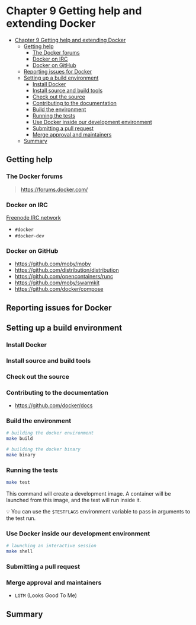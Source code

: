 # Chapter 9 Getting help and extending Docker

- [Chapter 9 Getting help and extending Docker](#chapter-9-getting-help-and-extending-docker)
  - [Getting help](#getting-help)
    - [The Docker forums](#the-docker-forums)
    - [Docker on IRC](#docker-on-irc)
    - [Docker on GitHub](#docker-on-github)
  - [Reporting issues for Docker](#reporting-issues-for-docker)
  - [Setting up a build environment](#setting-up-a-build-environment)
    - [Install Docker](#install-docker)
    - [Install source and build tools](#install-source-and-build-tools)
    - [Check out the source](#check-out-the-source)
    - [Contributing to the documentation](#contributing-to-the-documentation)
    - [Build the environment](#build-the-environment)
    - [Running the tests](#running-the-tests)
    - [Use Docker inside our development environment](#use-docker-inside-our-development-environment)
    - [Submitting a pull request](#submitting-a-pull-request)
    - [Merge approval and maintainers](#merge-approval-and-maintainers)
  - [Summary](#summary)

## Getting help

### The Docker forums

> <https://forums.docker.com/>

### Docker on IRC

[Freenode IRC network](https://freenode.net/)

- `#docker`
- `#docker-dev`

### Docker on GitHub

- <https://github.com/moby/moby>
- <https://github.com/distribution/distribution>
- <https://github.com/opencontainers/runc>
- <https://github.com/moby/swarmkit>
- <https://github.com/docker/compose>

## Reporting issues for Docker

## Setting up a build environment

### Install Docker

### Install source and build tools

### Check out the source

### Contributing to the documentation

- <https://github.com/docker/docs>

### Build the environment

```sh
# building the docker environment
make build

# building the docker binary
make binary
```

### Running the tests

```sh
make test
```

This command will create a development image. A container will be launched from
this image, and the test will run inside it.

💡 You can use the `$TESTFLAGS` environment variable to pass in arguments to the
test run.

### Use Docker inside our development environment

```sh
# launching an interactive session
make shell
```

### Submitting a pull request

### Merge approval and maintainers

- `LGTM` (Looks Good To Me)

## Summary
